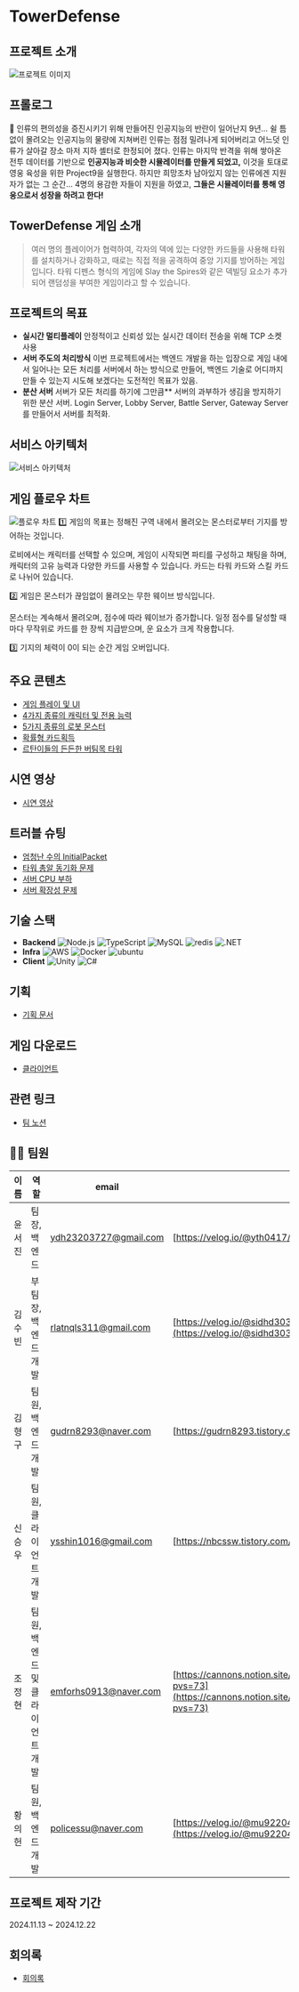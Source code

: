 # TowerDefense

## 프로젝트 소개

![프로젝트 이미지](./README/로고.png)

## 프롤로그

🌅 인류의 편의성을 증진시키기 위해 만들어진 인공지능의 반란이 일어난지 9년…
쉴 틈 없이 몰려오는 인공지능의 물량에 지쳐버린 인류는 점점 밀려나게 되어버리고
어느덧 인류가 살아갈 장소 마저 지하 셸터로 한정되어 졌다.
인류는 마지막 반격을 위해 쌓아온 전투 데이터를 기반으로
**인공지능과 비슷한 시뮬레이터를 만들게 되었고,**
이것을 토대로 영웅 육성을 위한 Project9을 실행한다.
하지만 희망조차 남아있지 않는 인류에겐 지원자가 없는 그 순간…
4명의 용감한 자들이 지원을 하였고,
**그들은 시뮬레이터를 통해 영웅으로서 성장을 하려고 한다!**

## TowerDefense 게임 소개

> 여러 명의 플레이어가 협력하여, 각자의 덱에 있는 다양한 카드들을 사용해 타워를 설치하거나 강화하고, 때로는 직접 적을 공격하여 중앙 기지를 방어하는 게임입니다.
> 타워 디펜스 형식의 게임에 Slay the Spires와 같은 덱빌딩 요소가 추가되어 랜덤성을 부여한 게임이라고 할 수 있습니다.

## 프로젝트의 목표

- **실시간 멀티플레이**
  안정적이고 신뢰성 있는 실시간 데이터 전송을 위해 TCP 소켓 사용
- **서버 주도의 처리방식**
  이번 프로젝트에서는 백엔드 개발을 하는 입장으로 게임 내에서 일어나는 모든 처리를 서버에서 하는 방식으로 만들어, 백엔드 기술로 어디까지 만들 수 있는지 시도해 보겠다는 도전적인 목표가 있음.
- **분산 서버**
  서버가 모든 처리를 하기에 그만큼\*\* 서버의 과부하가 생김을 방지하기 위한 분산 서버.
  Login Server, Lobby Server, Battle Server, Gateway Server를 만들어서 서버를 최적화.

## 서비스 아키텍처

![서비스 아키텍처](<https://teamsparta.notion.site/image/https%3A%2F%2Fprod-files-secure.s3.us-west-2.amazonaws.com%2F83c75a39-3aba-4ba4-a792-7aefe4b07895%2F8a7c0836-cad9-455d-864a-81bf888f3d49%2Fimage_(1).png?table=block&id=dcad5f01-0988-4bcc-a4b0-8fcfdb8416eb&spaceId=83c75a39-3aba-4ba4-a792-7aefe4b07895&width=1420&userId=&cache=v2>)

## 게임 플로우 차트

![플로우 차트](./README/게임플로우.png)
1️⃣ 게임의 목표는 정해진 구역 내에서 몰려오는 몬스터로부터 기지를 방어하는 것입니다.

로비에서는 캐릭터를 선택할 수 있으며,
게임이 시작되면 파티를 구성하고 채팅을 하며, 캐릭터의 고유 능력과 다양한 카드를 사용할 수 있습니다.
카드는 타워 카드와 스킬 카드로 나뉘어 있습니다.

2️⃣ 게임은 몬스터가 끊임없이 몰려오는 무한 웨이브 방식입니다.

몬스터는 계속해서 몰려오며, 점수에 따라 웨이브가 증가합니다.
일정 점수를 달성할 때마다 무작위로 카드를 한 장씩 지급받으며, 운 요소가 크게 작용합니다.

3️⃣ 기지의 체력이 0이 되는 순간 게임 오버입니다.

## 주요 콘텐츠

- [게임 플레이 및 UI](https://www.notion.so/teamsparta/UI-6ff71c8be1684e9fa6e45d581bb3f20a?pvs=25&cookie_sync_completed=true)
- [4가지 종류의 캐릭터 및 전용 능력](https://www.notion.so/teamsparta/4-15b669ad3b094b918938f881249bfa94)
- [5가지 종류의 로봇 몬스터](https://www.notion.so/teamsparta/5-32f0dda393ad4b70a31ec0c3270cd96f?pvs=25)
- [확률형 카드획득](https://www.notion.so/teamsparta/3f366a6ffb9e4c3c9e400986383ae3f6?pvs=25)
- [르탄이들의 든든한 버팀목 타워](https://www.notion.so/teamsparta/eab3c8e4c8fc403d96280b48782f7889?pvs=25)

## 시연 영상

- [시연 영상](https://www.notion.so/teamsparta/15f2dc3ef51481418e4dfc620845fb20)

## 트러블 슈팅

- [엄청난 수의 InitialPacket](https://www.notion.so/teamsparta/InitialPacket-bf5c7da28eb74c2394ec6f3259778b23)
- [타워 총알 동기화 문제](https://www.notion.so/teamsparta/427e5cd0a5044efa9943f37444e36805)
- [서버 CPU 부하](https://www.notion.so/teamsparta/CPU-ad6828ca4d03454c92e7eb6f84046a14?pvs=25)
- [서버 확장성 문제](https://www.notion.so/teamsparta/7ab684bdf1184f869c5ef28a6bb5e6b1)

## 기술 스택

- **Backend**
  ![Node.js](https://img.shields.io/badge/node.js-339933?style=for-the-badge&logo=Node.js&logoColor=white) ![TypeScript](https://img.shields.io/badge/javascript-F7DF1E?style=for-the-badge&logo=javascript&logoColor=black) ![MySQL](https://img.shields.io/badge/mysql-4479A1?style=for-the-badge&logo=mysql&logoColor=white) ![redis](https://img.shields.io/badge/redis-FF4438?style=for-the-badge&logo=redis&logoColor=white) ![.NET](https://img.shields.io/badge/.net-512BD4?style=for-the-badge&logo=.net&logoColor=white)
- **Infra**
  ![AWS](https://img.shields.io/badge/aws-232F3E?style=for-the-badge&logo=awsorganizations&logoColor=white) ![Docker](https://img.shields.io/badge/docker-2496ED?style=for-the-badge&logo=docker&logoColor=white) ![ubuntu](https://img.shields.io/badge/ubuntu-E95420?style=for-the-badge&logo=ubuntu&logoColor=white)
- **Client**
  ![Unity](https://img.shields.io/badge/unity-000000?style=for-the-badge&logo=unity&logoColor=white) ![C#](https://img.shields.io/badge/c%23-239120?style=for-the-badge&logo=c-sharp&logoColor=white)

## 기획

- [기획 문서](https://teamsparta.notion.site/d36b30239d8240199ef0d699181070a6)

## 게임 다운로드

- [클라이언트](https://ssw1113.itch.io/project9)

## 관련 링크

- [팀 노션](https://teamsparta.notion.site/9-2dfa6b2d1f674002821c8e0459caec93)

## 👩‍💻 팀원

| 이름   | 역할                            | email                 | blog                                                                                                                                       |
| ------ | ------------------------------- | --------------------- | ------------------------------------------------------------------------------------------------------------------------------------------ |
| 윤서진 | 팀장,백엔드                     | ydh23203727@gmail.com | [https://velog.io/@yth0417/posts](https://velog.io/@yth0417/posts)                                                                         |
| 김수빈 | 부팀장, 백엔드 개발             | rlatnqls311@gmail.com | [https://velog.io/@sidhd3030/posts](https://velog.io/@sidhd3030/posts)                                                                     |
| 김형구 | 팀원, 백엔드 개발               | gudrn8293@naver.com   | [https://gudrn8293.tistory.com](https://gudrn8293.tistory.com)                                                                             |
| 신승우 | 팀원, 클라이언트 개발           | ysshin1016@gmail.com  | [https://nbcssw.tistory.com/](https://nbcssw.tistory.com/)                                                                                 |
| 조정현 | 팀원, 백엔드 및 클라이언트 개발 | emforhs0913@naver.com | [https://cannons.notion.site/13c383dfd6bf814e87acf0f93b5c2c4a?pvs=73](https://cannons.notion.site/13c383dfd6bf814e87acf0f93b5c2c4a?pvs=73) |
| 황의헌 | 팀원, 백엔드 개발               | policessu@naver.com   | [https://velog.io/@mu92204/posts](https://velog.io/@mu92204/posts)                                                                         |

## 프로젝트 제작 기간

2024.11.13 ~ 2024.12.22

## 회의록

- [회의록](https://www.notion.so/teamsparta/640aefdbe069499388cd0b93217c13bc)

